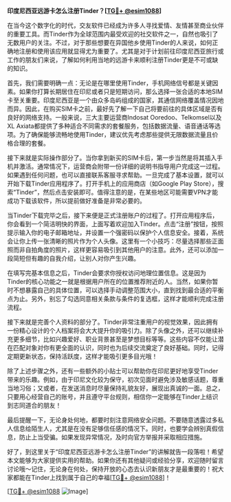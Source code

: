 **印度尼西亚远游卡怎么注册Tinder？[[TG💪+ @esim1088](https://t.me/s/esim1088)]**

在当今这个数字化的时代，交友软件已经成为许多人寻找爱情、友情甚至商业伙伴的重要工具。而Tinder作为全球范围内最受欢迎的社交软件之一，自然也吸引了无数用户的关注。不过，对于那些想要在异国他乡使用Tinder的人来说，如何正确地注册和使用该应用就显得尤为重要了。尤其是对于计划前往印度尼西亚旅行或工作的朋友们来说，了解如何利用当地的远游卡来顺利注册Tinder更是不可或缺的知识。

首先，我们需要明确一点：无论是在哪里使用Tinder，手机网络信号都是关键因素。如果你打算长期居住在印尼或者只是短期访问，那么选择一张合适的本地SIM卡至关重要。印度尼西亚是一个由众多岛屿组成的国家，其通信网络覆盖情况因地而异。因此，在购买SIM卡之前，最好先了解一下自己将要前往的具体区域是否有良好的网络支持。一般来说，三大主要运营商Indosat Ooredoo、Telkomsel以及XL Axiata都提供了多种适合不同需求的套餐服务，包括数据流量、语音通话等选项。为了确保能够流畅地使用Tinder，建议优先考虑那些提供无限数据流量且价格合理的套餐。

接下来就是实际操作部分了。当你拿到新买的SIM卡后，第一步当然是将其插入手机并激活。通常情况下，运营商会附带一份详细的说明书指导用户完成这一过程。如果遇到任何问题，也可以直接联系客服寻求帮助。一旦完成了基本设置，就可以开始下载Tinder应用程序了。打开手机上的应用商店（如Google Play Store），搜索“Tinder”，然后点击安装即可。值得注意的是，在某些地区可能需要VPN才能成功下载该软件，所以提前做好准备是非常必要的。

当Tinder下载完毕之后，接下来便是正式注册账户的过程了。打开应用程序后，你会看到一个简洁明快的界面，上面写着欢迎加入Tinder。点击“注册”按钮，按照提示输入你的电子邮箱地址，并设置一个强密码以保护个人信息安全。接着，系统会让你上传一张清晰的照片作为个人头像。这里有一个小技巧：尽量选择那些正面照而非自拍角度的照片，这样更容易吸引到其他用户的注意。此外，还可以添加一段简短但有趣的自我介绍，让别人对你产生兴趣。

在填写完基本信息之后，Tinder会要求你授权访问地理位置信息。这是因为Tinder的核心功能之一就是根据用户所在的位置推荐附近的人。当然，如果你暂时不想暴露自己的具体位置，可以选择手动调整范围大小，直到找到最合适的平衡点为止。另外，别忘了勾选同意相关条款与条件的复选框，这样才能顺利完成注册流程。

接下来就是完善个人资料的部分了。Tinder非常注重用户的视觉效果，因此拥有一份精心设计的个人档案将会大大提升你的吸引力。除了头像之外，还可以继续补充更多细节，比如兴趣爱好、职业背景甚至是梦想目标等等。这些内容不仅能让潜在匹配对象对你有更全面的认识，同时也为后续交流奠定了良好基础。同时，记得定期更新状态，保持活跃度，这样才能吸引更多目光哦！

除了上述步骤之外，还有一些额外的小贴士可以帮助你在印尼更好地享受Tinder带来的乐趣。例如，由于印尼文化较为保守，初次见面时避免涉及敏感话题，尊重当地习俗；又或者，在发送消息时尽量保持礼貌友好，展现出真诚的一面。总之，只要用心经营自己的账号，并且遵守平台规则，相信你一定能够在Tinder上结识到志同道合的朋友！

最后提醒一下，无论身处何地，都要时刻注意网络安全问题。不要随意透露过多私人信息给陌生人，尤其是在没有足够信任感的情况下。同时，也要学会辨别真假信息，防止上当受骗。如果发现异常情况，及时向官方举报并采取相应措施。

好了，到这里关于“印度尼西亚远游卡怎么注册Tinder”的讲解就告一段落啦！希望本文能够为大家提供实用的帮助。如果你还有其他疑问或经验分享，欢迎随时留言讨论哦～记住，无论身在何处，保持开放的心态去认识新朋友才是最重要的！祝大家都能在Tinder上找到属于自己的幸福[[TG💪+ @esim1088](https://t.me/s/esim1088)]！

[[TG💪+ @esim1088](https://t.me/s/esim1088) ![Image](https://i.postimg.cc/4NQfJmqS/Snipaste-2025-05-13-00-14-12.png)]